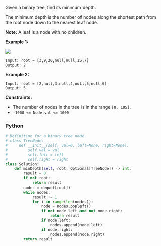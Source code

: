 Given a binary tree, find its minimum depth.

The minimum depth is the number of nodes along the shortest path from the root node down to the nearest leaf node.

**Note:** A leaf is a node with no children.

**Example 1:**

![](https://assets.leetcode.com/uploads/2020/10/12/ex_depth.jpg)
```
Input: root = [3,9,20,null,null,15,7]
Output: 2
```

**Example 2:**
```
Input: root = [2,null,3,null,4,null,5,null,6]
Output: 5
```

**Constraints:**

-   The number of nodes in the tree is in the range  `[0, 105]`.
-   `-1000 <= Node.val <= 1000`


### Python
```python
# Definition for a binary tree node.
# class TreeNode:
#     def __init__(self, val=0, left=None, right=None):
#         self.val = val
#         self.left = left
#         self.right = right
class Solution:
    def minDepth(self, root: Optional[TreeNode]) -> int:
        result = 0
        if not root:
            return result
        nodes = deque([root])
        while nodes:
            result += 1
            for i in range(len(nodes)):
                node = nodes.popleft()
                if not node.left and not node.right:
                    return result
                if node.left:
                    nodes.append(node.left)
                if node.right:
                    nodes.append(node.right)
        return result
```